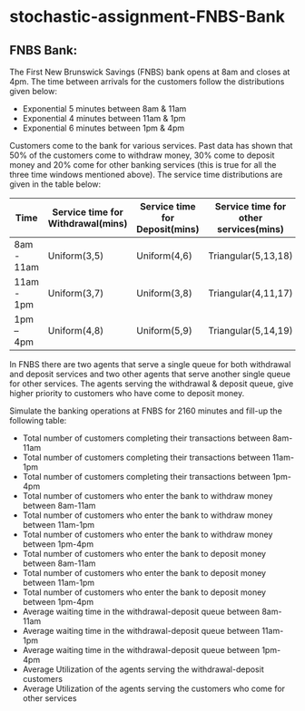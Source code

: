 # stochastic-assignment-FNBS-Bank
## FNBS Bank:

The First New Brunswick Savings (FNBS) bank opens at 8am and closes at 4pm. The time between arrivals
for the customers follow the distributions given below:
- Exponential 5 minutes between 8am & 11am
- Exponential 4 minutes between 11am & 1pm
- Exponential 6 minutes between 1pm & 4pm

Customers come to the bank for various services. Past data has shown that 50% of the customers come to
withdraw money, 30% come to deposit money and 20% come for other banking services (this is true for all
the three time windows mentioned above). The service time distributions are given in the table below:

Time|Service time for Withdrawal(mins)|Service time for Deposit(mins)|Service time for other services(mins)
------------|-------------------|-------------------|-------------------
8am - 11am| Uniform(3,5)| Uniform(4,6)| Triangular(5,13,18)
11am - 1pm| Uniform(3,7)| Uniform(3,8)| Triangular(4,11,17)
1pm – 4pm| Uniform(4,8)| Uniform(5,9)| Triangular(5,14,19)

In FNBS there are two agents that serve a single queue for both withdrawal and deposit services and two
other agents that serve another single queue for other services. The agents serving the withdrawal & deposit
queue, give higher priority to customers who have come to deposit money.

Simulate the banking operations at FNBS for 2160 minutes and fill-up the following table:
- Total number of customers completing their transactions between 8am-11am
- Total number of customers completing their transactions between 11am-1pm
- Total number of customers completing their transactions between 1pm-4pm
- Total number of customers who enter the bank to withdraw money between 8am-11am
- Total number of customers who enter the bank to withdraw money between 11am-1pm
- Total number of customers who enter the bank to withdraw money between 1pm-4pm
- Total number of customers who enter the bank to deposit money between 8am-11am
- Total number of customers who enter the bank to deposit money between 11am-1pm
- Total number of customers who enter the bank to deposit money between 1pm-4pm
- Average waiting time in the withdrawal-deposit queue between 8am-11am
- Average waiting time in the withdrawal-deposit queue between 11am-1pm
- Average waiting time in the withdrawal-deposit queue between 1pm-4pm
- Average Utilization of the agents serving the withdrawal-deposit customers
- Average Utilization of the agents serving the customers who come for other services
